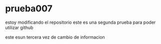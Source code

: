 # prueba007
estoy modificando el repositorio
este es una segunda prueba para poder 
utilizar github


este esun tercera vez de cambio de informacion
